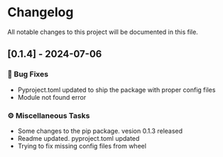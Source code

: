 # Changelog

All notable changes to this project will be documented in this file.

## [0.1.4] - 2024-07-06

### 🐛 Bug Fixes

- Pyproject.toml updated to ship the package with proper config files
- Module not found error

### ⚙️ Miscellaneous Tasks

- Some changes to the pip package. vesion 0.1.3 released
- Readme updated. pyproject.toml updated
- Trying to fix missing config files from wheel

<!-- generated by git-cliff -->
